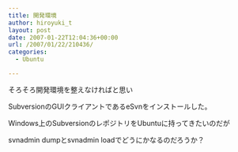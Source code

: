 ```yaml
---
title: 開発環境
author: hiroyuki_t
layout: post
date: 2007-01-22T12:04:36+00:00
url: /2007/01/22/210436/
categories:
  - Ubuntu

---
```

<div class="section">
  <p>
    そろそろ開発環境を整えなければと思い
  </p>
  
  <p>
    SubversionのGUIクライアントであるeSvnをインストールした。
  </p>
  
  <p>
    Windows上のSubversionのレポジトリをUbuntuに持ってきたいのだが
  </p>
  
  <p>
    svnadmin dumpとsvnadmin loadでどうにかなるのだろうか？
  </p>
</div>